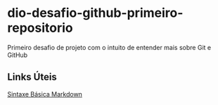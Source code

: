 # dio-desafio-github-primeiro-repositorio
Primeiro desafio de projeto com o intuito de entender mais sobre Git e GitHub

## Links Úteis
[Sintaxe Básica Markdown](https://www.markdownguide.org/basic-syntax/)
